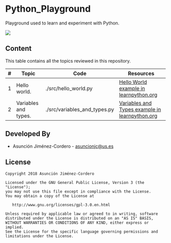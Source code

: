 # Python_Playground

Playground used to learn and experiment with Python.

<img src="https://www.python.org/static/community_logos/python-logo-master-v3-TM.png"/>

## Content

This table contains all the topics reviewed in this repository.

| # | Topic | Code | Resources |
| - | ----- | ---- | --------- |
| 1 | Hello world. | ./src/hello_world.py | [Hello World example in learnpython.org](https://www.learnpython.org/en/Hello%2C_World%21) |
| 2 | Variables and types. | ./src/variables_and_types.py | [Variables and Types example in learnpython.org](https://www.learnpython.org/en/Variables_and_Types) |


Developed By
------------

* Asunción Jiménez-Cordero - <asuncionjc@us.es>

License
-------

    Copyright 2018 Asunción Jiménez-Cordero

    Licensed under the GNU General Public License, Version 3 (the "License");
    you may not use this file except in compliance with the License.
    You may obtain a copy of the License at

       http://www.gnu.org/licenses/gpl-3.0.en.html

    Unless required by applicable law or agreed to in writing, software
    distributed under the License is distributed on an "AS IS" BASIS,
    WITHOUT WARRANTIES OR CONDITIONS OF ANY KIND, either express or implied.
    See the License for the specific language governing permissions and
    limitations under the License.
